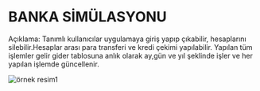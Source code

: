 # BANKA SİMÜLASYONU

Açıklama: Tanımlı kullanıcılar uygulamaya giriş yapıp çıkabilir, hesaplarını silebilir.Hesaplar arası para transferi ve kredi çekimi yapılabilir.
Yapılan tüm işlemler gelir gider tablosuna anlık olarak ay,gün ve yıl şeklinde işler ve her yapılan işlemde güncellenir.

![örnek resim1](https://i.hizliresim.com/jjwu9qh.png)
